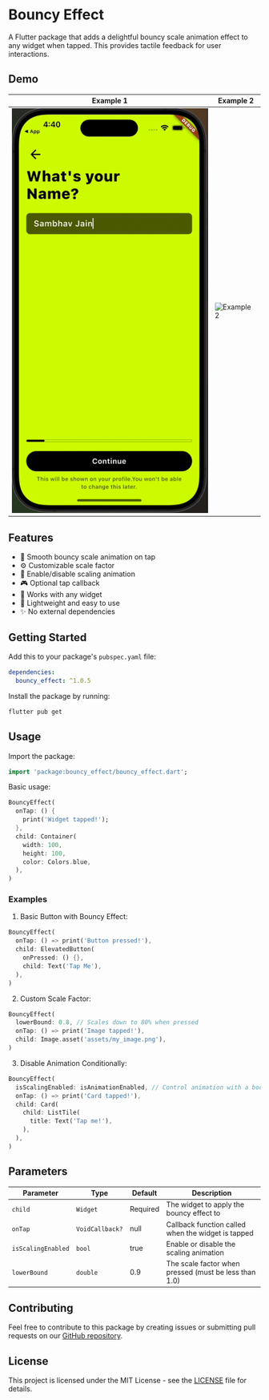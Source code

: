 # Bouncy Effect

A Flutter package that adds a delightful bouncy scale animation effect to any widget when tapped. This provides tactile feedback for user interactions.

## Demo

| Example 1                                                                                            | Example 2                                                                                            |
| ---------------------------------------------------------------------------------------------------- | ---------------------------------------------------------------------------------------------------- |
| ![Example 1](https://github.com/possible3656/bouncy_effect/blob/main/screenshots/gif_0.gif?raw=true) | ![Example 2](https://github.com/possible3656/bouncy_effect/blob/main/screenshots/gif_2.gif?raw=true) |

## Features

- 🎯 Smooth bouncy scale animation on tap
- ⚙️ Customizable scale factor
- 🔄 Enable/disable scaling animation
- 🎮 Optional tap callback
- 🎨 Works with any widget
- 🚀 Lightweight and easy to use
- ✨ No external dependencies

## Getting Started

Add this to your package's `pubspec.yaml` file:

```yaml
dependencies:
  bouncy_effect: ^1.0.5
```

Install the package by running:

```bash
flutter pub get
```

## Usage

Import the package:

```dart
import 'package:bouncy_effect/bouncy_effect.dart';
```

Basic usage:

```dart
BouncyEffect(
  onTap: () {
    print('Widget tapped!');
  },
  child: Container(
    width: 100,
    height: 100,
    color: Colors.blue,
  ),
)
```

### Examples

1. Basic Button with Bouncy Effect:

```dart
BouncyEffect(
  onTap: () => print('Button pressed!'),
  child: ElevatedButton(
    onPressed: () {},
    child: Text('Tap Me'),
  ),
)
```

2. Custom Scale Factor:

```dart
BouncyEffect(
  lowerBound: 0.8, // Scales down to 80% when pressed
  onTap: () => print('Image tapped!'),
  child: Image.asset('assets/my_image.png'),
)
```

3. Disable Animation Conditionally:

```dart
BouncyEffect(
  isScalingEnabled: isAnimationEnabled, // Control animation with a boolean
  onTap: () => print('Card tapped!'),
  child: Card(
    child: ListTile(
      title: Text('Tap me!'),
    ),
  ),
)
```

## Parameters

| Parameter          | Type            | Default  | Description                                           |
| ------------------ | --------------- | -------- | ----------------------------------------------------- |
| `child`            | `Widget`        | Required | The widget to apply the bouncy effect to              |
| `onTap`            | `VoidCallback?` | null     | Callback function called when the widget is tapped    |
| `isScalingEnabled` | `bool`          | true     | Enable or disable the scaling animation               |
| `lowerBound`       | `double`        | 0.9      | The scale factor when pressed (must be less than 1.0) |

## Contributing

Feel free to contribute to this package by creating issues or submitting pull requests on our [GitHub repository](https://github.com/possible3656/bouncy_effect).

## License

This project is licensed under the MIT License - see the [LICENSE](LICENSE) file for details.
